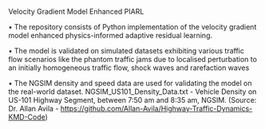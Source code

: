 Velocity Gradient Model Enhanced PIARL

• The repository consists of Python implementation of the velocity gradient model enhanced physics-informed adaptive residual learning.

• The model is validated on simulated datasets exhibiting various traffic flow scenarios like the phantom traffic jams due to localised perturbation to an initially homogeneous traffic flow, shock waves and rarefaction waves

• The NGSIM density and speed data are used for validating the model on the real-world dataset. NGSIM_US101_Density_Data.txt - Vehicle Density on US-101 Highway Segment, between 7:50 am and 8:35 am, NGSIM. (Source: Dr. Allan Avila - https://github.com/Allan-Avila/Highway-Traffic-Dynamics-KMD-Code)
